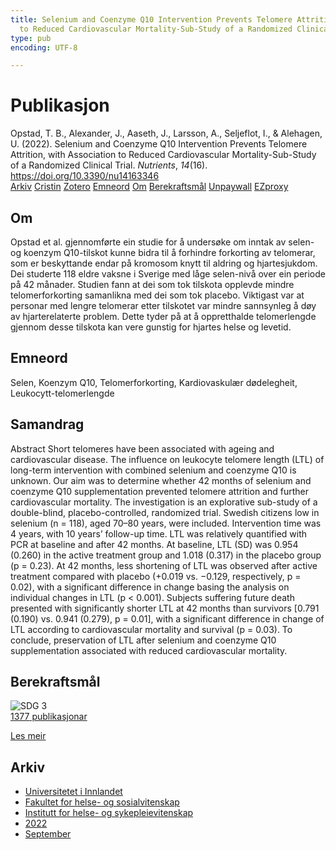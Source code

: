 ```yaml
---
title: Selenium and Coenzyme Q10 Intervention Prevents Telomere Attrition, with Association
  to Reduced Cardiovascular Mortality-Sub-Study of a Randomized Clinical Trial
type: pub
encoding: UTF-8

---
```

<h1>Publikasjon</h1>
<article id="csl-bib-container-BCWYNDU7" class="csl-bib-container">
  <div class="csl-bib-body"> <div class="csl-entry">Opstad, T. B., Alexander, J., Aaseth, J., Larsson, A., Seljeflot, I., &#38; Alehagen, U. (2022). Selenium and Coenzyme Q10 Intervention Prevents Telomere Attrition, with Association to Reduced Cardiovascular Mortality-Sub-Study of a Randomized Clinical Trial. <i>Nutrients</i>, <i>14</i>(16). <a href="https://doi.org/10.3390/nu14163346">https://doi.org/10.3390/nu14163346</a></div> </div>
  <div class="csl-bib-buttons">
    <a href="#taxonomy-article-BCWYNDU7" alt="archive" class="csl-bib-button">Arkiv</a>
    <a href="https://app.cristin.no/results/show.jsf?id=2050223" alt="Cristin" class="csl-bib-button">Cristin</a>
    <a href="http://zotero.org/groups/5881554/items/BCWYNDU7" alt="Zotero" class="csl-bib-button">Zotero</a>
    <a href="#keywords-article-BCWYNDU7" alt="keywords" class="csl-bib-button">Emneord</a>
    <a href="#about-article-BCWYNDU7" alt="about_pub" class="csl-bib-button">Om</a>
    <a href="#sdg-article-BCWYNDU7" alt="sdg" class="csl-bib-button">Berekraftsmål</a>
    <a href="https://www.mdpi.com/2072-6643/14/16/3346/pdf?version=1661241366" alt="Unpaywall" class="csl-bib-button">Unpaywall</a>
    <a href="https://www.mdpi.com/2072-6643/14/16/3346/pdf?version=1661241366" alt="EZproxy" class="csl-bib-button">EZproxy</a>
  </div>
  <div id="csl-bib-meta-container-BCWYNDU7"></div>
</article>
<div id="csl-bib-meta-BCWYNDU7" class="csl-bib-meta">
  <article id="about-article-BCWYNDU7" class="about_pub-article">
    <h1>Om</h1>
    Opstad et al. gjennomførte ein studie for å undersøke om inntak av selen- og koenzym Q10-tilskot kunne bidra til å forhindre forkorting av telomerar, som er beskyttande endar på kromosom knytt til aldring og hjartesjukdom. Dei studerte 118 eldre vaksne i Sverige med låge selen-nivå over ein periode på 42 månader. Studien fann at dei som tok tilskota opplevde mindre telomerforkorting samanlikna med dei som tok placebo. Viktigast var at personar med lengre telomerar etter tilskotet var mindre sannsynleg å døy av hjarterelaterte problem. Dette tyder på at å oppretthalde telomerlengde gjennom desse tilskota kan vere gunstig for hjartes helse og levetid.
  </article>
  <article id="keywords-article-BCWYNDU7" class="keywords-article">
    <h1>Emneord</h1>
    Selen, Koenzym Q10, Telomerforkorting, Kardiovaskulær dødelegheit, Leukocytt-telomerlengde
  </article>
  <article id="abstract-article-BCWYNDU7" class="abstract-article">
    <h1>Samandrag</h1>
    Abstract 
Short telomeres have been associated with ageing and cardiovascular disease. The influence on leukocyte telomere length (LTL) of long-term intervention with combined selenium and coenzyme Q10 is unknown. Our aim was to determine whether 42 months of selenium and coenzyme Q10 supplementation prevented telomere attrition and further cardiovascular mortality. The investigation is an explorative sub-study of a double-blind, placebo-controlled, randomized trial. Swedish citizens low in selenium (n = 118), aged 70–80 years, were included. Intervention time was 4 years, with 10 years’ follow-up time. LTL was relatively quantified with PCR at baseline and after 42 months. At baseline, LTL (SD) was 0.954 (0.260) in the active treatment group and 1.018 (0.317) in the placebo group (p = 0.23). At 42 months, less shortening of LTL was observed after active treatment compared with placebo (+0.019 vs. −0.129, respectively, p = 0.02), with a significant difference in change basing the analysis on individual changes in LTL (p &lt; 0.001). Subjects suffering future death presented with significantly shorter LTL at 42 months than survivors [0.791 (0.190) vs. 0.941 (0.279), p = 0.01], with a significant difference in change of LTL according to cardiovascular mortality and survival (p = 0.03). To conclude, preservation of LTL after selenium and coenzyme Q10 supplementation associated with reduced cardiovascular mortality.
  </article>
  <article id="sdg-article-BCWYNDU7" class="sdg-article">
    <h1>Berekraftsmål</h1>
    <div class="sdg-container"><div id="sdg3" class="sdg">
        <img src="{{< params subfolder >}}images/sdg/sdg03_nn.png" class="image" alt="SDG 3">
        <div class="sdg-overlay">
          <a href="{{< params subfolder >}}nn/archive/?sdg=3#archive" class="sdg-publication-count"><span>1377</span> publikasjonar</a>
          <p><a href="https://fn.no/om-fn/fns-baerekraftsmaal/god-helse-og-livskvalitet?lang=nno-NO" class="sdg-read-more">Les meir</a></p>
        </div>
      </div></div>
  </article>
  <article id="taxonomy-article-BCWYNDU7" class="taxonomy-article">
    <h1>Arkiv</h1>
    <ul>
      <li><a href="{{< params subfolder >}}nn/archive/?key=3DCRN523">Universitetet i Innlandet</a></li>
      <li><a href="{{< params subfolder >}}nn/archive/?key=IDKFS3MX">Fakultet for helse- og sosialvitenskap</a></li>
      <li><a href="{{< params subfolder >}}nn/archive/?key=GTV4ECMZ">Institutt for helse- og sykepleievitenskap</a></li>
      <li><a href="{{< params subfolder >}}nn/archive/?key=558P36BB">2022</a></li>
      <li><a href="{{< params subfolder >}}nn/archive/?key=KKN33L7H">September</a></li>
    </ul>
  </article>
</div>
